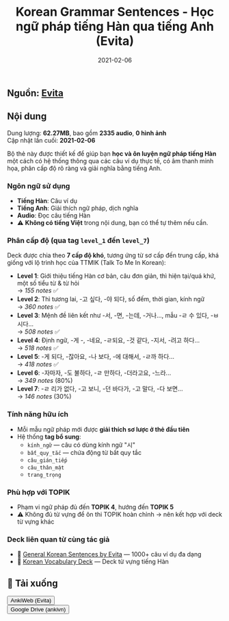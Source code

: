 ﻿---
title: Korean Grammar Sentences - Học ngữ pháp tiếng Hàn qua tiếng Anh (Evita)
slug: korean-grammar-sentences-evita-en-ko
date: 2021-02-06
description: Bộ thẻ Anki gồm hơn 2.300 câu ví dụ tiếng Hàn kèm audio và giải nghĩa tiếng Anh, chia theo cấp độ từ sơ cấp đến trung cấp, giúp luyện ngữ pháp hiệu quả và chuẩn bị TOPIK 4-5.
category: 'Tiếng Hàn'
tags:
  - deck
  - korean
---

<!--truncate-->

## Nguồn: [Evita](https://ankiweb.net/shared/info/3614346923)

## Nội dung

Dung lượng: **62.27MB**, bao gồm **2335 audio**, **0 hình ảnh**  
Cập nhật lần cuối: **2021-02-06**

Bộ thẻ này được thiết kế để giúp bạn **học và ôn luyện ngữ pháp tiếng Hàn** một cách có hệ thống thông qua các câu ví dụ thực tế, có âm thanh minh họa, phân cấp độ rõ ràng và giải nghĩa bằng tiếng Anh.

### Ngôn ngữ sử dụng

- **Tiếng Hàn**: Câu ví dụ
- **Tiếng Anh**: Giải thích ngữ pháp, dịch nghĩa
- **Audio**: Đọc câu tiếng Hàn
- ⚠️ **Không có tiếng Việt** trong nội dung, bạn có thể tự thêm nếu cần.

### Phân cấp độ (qua tag `level_1` đến `level_7`)

Deck được chia theo **7 cấp độ khó**, tương ứng từ sơ cấp đến trung cấp, khá giống với lộ trình học của TTMIK (Talk To Me In Korean):

- **Level 1**: Giới thiệu tiếng Hàn cơ bản, câu đơn giản, thì hiện tại/quá khứ, một số tiểu từ & từ hỏi  
  → *155 notes* ✅
- **Level 2**: Thì tương lai, -고 싶다, -야 되다, số đếm, thời gian, kính ngữ  
  → *360 notes* ✅
- **Level 3**: Mệnh đề liên kết như -서, -면, -는데, -거나..., mẫu -ㄹ 수 있다, -ㅂ시다...  
  → *508 notes* ✅
- **Level 4**: Định ngữ, -게 -, -네요, -ㄹ되요, -것 같다, -지서, -려고 하다...  
  → *518 notes* ✅
- **Level 5**: -게 되다, -잖아요, -나 보다, -에 대해서, -ㄹ까 하다...  
  → *418 notes* ✅
- **Level 6**: -자마자, -도 불하다, -ㄹ 만하다, -더라고요, -느라...  
  → *349 notes* (80%)
- **Level 7**: -ㄹ 리가 없다, -고 보니, -던 바다가, -고 말다, -다 보면...  
  → *146 notes* (30%)

### Tính năng hữu ích

- Mỗi mẫu ngữ pháp mới được **giải thích sơ lược ở thẻ đầu tiên**
- Hệ thống **tag bổ sung**:
  - `kính_ngữ` — câu có dùng kính ngữ "시"
  - `bất_quy_tắc` — chứa động từ bất quy tắc
  - `câu_gián_tiếp`
  - `câu_thân_mật`
  - `trang_trọng`


### Phù hợp với TOPIK

- Phạm vi ngữ pháp đủ đến **TOPIK 4**, hướng đến **TOPIK 5**
- ⚠️ Không đủ từ vựng để ôn thi TOPIK hoàn chỉnh → nên kết hợp với deck từ vựng khác

### Deck liên quan từ cùng tác giả

- 📘 [General Korean Sentences by Evita](https://ankiweb.net/shared/info/1150015417) — 1000+ câu ví dụ đa dạng
- 📗 [Korean Vocabulary Deck](https://ankiweb.net/shared/info/4066961604) — Deck từ vựng tiếng Hàn

## 📗 Tải xuống

<div style={{display: 'flex', justifyContent: 'left', gap: '20px'}}> 
  <a href="https://ankiweb.net/shared/info/3614346923"> 
    <button class="buttonPrimary" type="button">AnkiWeb (Evita)</button> 
  </a> 
</div>

<div style={{display: 'flex', justifyContent: 'left', gap: '20px'}}> <a href="https://drive.google.com/open?id=1qmxj3oWJxidalS1GpI398U1oWPIy7yYR&usp=drive_fs"> <button class="buttonPrimary" type="button">Google Drive (ankivn)</button> </a> </div>

